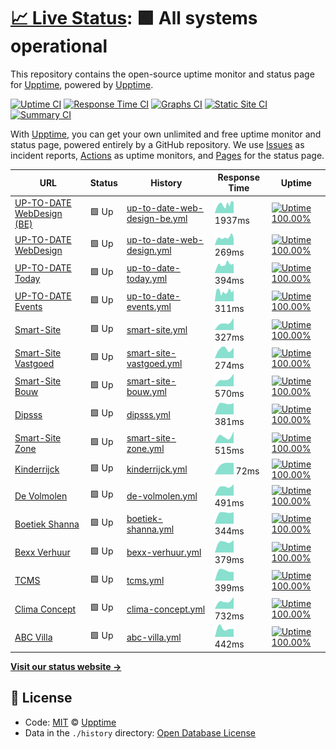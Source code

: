 # [📈 Live Status](https://upptime.github.io/upptime): <!--live status--> **🟩 All systems operational**

This repository contains the open-source uptime monitor and status page for [Upptime](https://upptime.js.org), powered by [Upptime](https://github.com/upptime/upptime).

[![Uptime CI](https://github.com/koj-co/upptime/workflows/Uptime%20CI/badge.svg)](https://github.com/koj-co/upptime/actions?query=workflow%3A%22Uptime+CI%22)
[![Response Time CI](https://github.com/koj-co/upptime/workflows/Response%20Time%20CI/badge.svg)](https://github.com/koj-co/upptime/actions?query=workflow%3A%22Response+Time+CI%22)
[![Graphs CI](https://github.com/koj-co/upptime/workflows/Graphs%20CI/badge.svg)](https://github.com/koj-co/upptime/actions?query=workflow%3A%22Graphs+CI%22)
[![Static Site CI](https://github.com/koj-co/upptime/workflows/Static%20Site%20CI/badge.svg)](https://github.com/koj-co/upptime/actions?query=workflow%3A%22Static+Site+CI%22)
[![Summary CI](https://github.com/koj-co/upptime/workflows/Summary%20CI/badge.svg)](https://github.com/koj-co/upptime/actions?query=workflow%3A%22Summary+CI%22)

With [Upptime](https://upptime.js.org), you can get your own unlimited and free uptime monitor and status page, powered entirely by a GitHub repository. We use [Issues](https://github.com/upptime/upptime/issues) as incident reports, [Actions](https://github.com/upptime/upptime/actions) as uptime monitors, and [Pages](https://upptime.github.io/upptime) for the status page.

<!--start: status pages-->
<!-- This summary is generated by Upptime (https://github.com/upptime/upptime) -->
<!-- Do not edit this manually, your changes will be overwritten -->

| URL                                                             | Status | History                                                                                                                        | Response Time                                                                                  | Uptime                                                                                                                                                                                                                                                           |
| --------------------------------------------------------------- | ------ | ------------------------------------------------------------------------------------------------------------------------------ | ---------------------------------------------------------------------------------------------- | ---------------------------------------------------------------------------------------------------------------------------------------------------------------------------------------------------------------------------------------------------------------- |
| [UP-TO-DATE WebDesign (BE)](https://www.uptodatewebdesign.be)   | 🟩 Up  | [up-to-date-web-design-be.yml](https://github.com/jgui1129/uptodate-sites/commits/master/history/up-to-date-web-design-be.yml) | <img alt="Response time graph" src="./graphs/up-to-date-web-design-be.png" height="20"> 1937ms | [![Uptime 100.00%](https://img.shields.io/endpoint?url=https%3A%2F%2Fraw.githubusercontent.com%2Fjgui1129%2Fuptodate-sites%2Fmaster%2Fapi%2Fup-to-date-web-design-be%2Fuptime.json)](https://jgui1129.github.io/uptodate-sites/history/up-to-date-web-design-be) |
| [UP-TO-DATE WebDesign](https://www.uptodatewebdesign.com)       | 🟩 Up  | [up-to-date-web-design.yml](https://github.com/jgui1129/uptodate-sites/commits/master/history/up-to-date-web-design.yml)       | <img alt="Response time graph" src="./graphs/up-to-date-web-design.png" height="20"> 269ms     | [![Uptime 100.00%](https://img.shields.io/endpoint?url=https%3A%2F%2Fraw.githubusercontent.com%2Fjgui1129%2Fuptodate-sites%2Fmaster%2Fapi%2Fup-to-date-web-design%2Fuptime.json)](https://jgui1129.github.io/uptodate-sites/history/up-to-date-web-design)       |
| [UP-TO-DATE Today](https://www.uptodate-today.be)               | 🟩 Up  | [up-to-date-today.yml](https://github.com/jgui1129/uptodate-sites/commits/master/history/up-to-date-today.yml)                 | <img alt="Response time graph" src="./graphs/up-to-date-today.png" height="20"> 394ms          | [![Uptime 100.00%](https://img.shields.io/endpoint?url=https%3A%2F%2Fraw.githubusercontent.com%2Fjgui1129%2Fuptodate-sites%2Fmaster%2Fapi%2Fup-to-date-today%2Fuptime.json)](https://jgui1129.github.io/uptodate-sites/history/up-to-date-today)                 |
| [UP-TO-DATE Events](https://events.uptodatewebdesign.be)        | 🟩 Up  | [up-to-date-events.yml](https://github.com/jgui1129/uptodate-sites/commits/master/history/up-to-date-events.yml)               | <img alt="Response time graph" src="./graphs/up-to-date-events.png" height="20"> 311ms         | [![Uptime 100.00%](https://img.shields.io/endpoint?url=https%3A%2F%2Fraw.githubusercontent.com%2Fjgui1129%2Fuptodate-sites%2Fmaster%2Fapi%2Fup-to-date-events%2Fuptime.json)](https://jgui1129.github.io/uptodate-sites/history/up-to-date-events)               |
| [Smart-Site](https://www.smart-site.be)                         | 🟩 Up  | [smart-site.yml](https://github.com/jgui1129/uptodate-sites/commits/master/history/smart-site.yml)                             | <img alt="Response time graph" src="./graphs/smart-site.png" height="20"> 327ms                | [![Uptime 100.00%](https://img.shields.io/endpoint?url=https%3A%2F%2Fraw.githubusercontent.com%2Fjgui1129%2Fuptodate-sites%2Fmaster%2Fapi%2Fsmart-site%2Fuptime.json)](https://jgui1129.github.io/uptodate-sites/history/smart-site)                             |
| [Smart-Site Vastgoed](https://vastgoed-smart-site.blogspot.com) | 🟩 Up  | [smart-site-vastgoed.yml](https://github.com/jgui1129/uptodate-sites/commits/master/history/smart-site-vastgoed.yml)           | <img alt="Response time graph" src="./graphs/smart-site-vastgoed.png" height="20"> 274ms       | [![Uptime 100.00%](https://img.shields.io/endpoint?url=https%3A%2F%2Fraw.githubusercontent.com%2Fjgui1129%2Fuptodate-sites%2Fmaster%2Fapi%2Fsmart-site-vastgoed%2Fuptime.json)](https://jgui1129.github.io/uptodate-sites/history/smart-site-vastgoed)           |
| [Smart-Site Bouw](https://bouw-smart-site.blogspot.com)         | 🟩 Up  | [smart-site-bouw.yml](https://github.com/jgui1129/uptodate-sites/commits/master/history/smart-site-bouw.yml)                   | <img alt="Response time graph" src="./graphs/smart-site-bouw.png" height="20"> 570ms           | [![Uptime 100.00%](https://img.shields.io/endpoint?url=https%3A%2F%2Fraw.githubusercontent.com%2Fjgui1129%2Fuptodate-sites%2Fmaster%2Fapi%2Fsmart-site-bouw%2Fuptime.json)](https://jgui1129.github.io/uptodate-sites/history/smart-site-bouw)                   |
| [Dipsss](https://www.dipsss.be)                                 | 🟩 Up  | [dipsss.yml](https://github.com/jgui1129/uptodate-sites/commits/master/history/dipsss.yml)                                     | <img alt="Response time graph" src="./graphs/dipsss.png" height="20"> 381ms                    | [![Uptime 100.00%](https://img.shields.io/endpoint?url=https%3A%2F%2Fraw.githubusercontent.com%2Fjgui1129%2Fuptodate-sites%2Fmaster%2Fapi%2Fdipsss%2Fuptime.json)](https://jgui1129.github.io/uptodate-sites/history/dipsss)                                     |
| [Smart-Site Zone](https://www.kinderrijck.be)                   | 🟩 Up  | [smart-site-zone.yml](https://github.com/jgui1129/uptodate-sites/commits/master/history/smart-site-zone.yml)                   | <img alt="Response time graph" src="./graphs/smart-site-zone.png" height="20"> 515ms           | [![Uptime 100.00%](https://img.shields.io/endpoint?url=https%3A%2F%2Fraw.githubusercontent.com%2Fjgui1129%2Fuptodate-sites%2Fmaster%2Fapi%2Fsmart-site-zone%2Fuptime.json)](https://jgui1129.github.io/uptodate-sites/history/smart-site-zone)                   |
| [Kinderrijck](https://www.kinderrijck.be)                       | 🟩 Up  | [kinderrijck.yml](https://github.com/jgui1129/uptodate-sites/commits/master/history/kinderrijck.yml)                           | <img alt="Response time graph" src="./graphs/kinderrijck.png" height="20"> 72ms                | [![Uptime 100.00%](https://img.shields.io/endpoint?url=https%3A%2F%2Fraw.githubusercontent.com%2Fjgui1129%2Fuptodate-sites%2Fmaster%2Fapi%2Fkinderrijck%2Fuptime.json)](https://jgui1129.github.io/uptodate-sites/history/kinderrijck)                           |
| [De Volmolen](https://www.vakantieverblijfvolmolen.be)          | 🟩 Up  | [de-volmolen.yml](https://github.com/jgui1129/uptodate-sites/commits/master/history/de-volmolen.yml)                           | <img alt="Response time graph" src="./graphs/de-volmolen.png" height="20"> 491ms               | [![Uptime 100.00%](https://img.shields.io/endpoint?url=https%3A%2F%2Fraw.githubusercontent.com%2Fjgui1129%2Fuptodate-sites%2Fmaster%2Fapi%2Fde-volmolen%2Fuptime.json)](https://jgui1129.github.io/uptodate-sites/history/de-volmolen)                           |
| [Boetiek Shanna](https://www.boetiekshanna.be)                  | 🟩 Up  | [boetiek-shanna.yml](https://github.com/jgui1129/uptodate-sites/commits/master/history/boetiek-shanna.yml)                     | <img alt="Response time graph" src="./graphs/boetiek-shanna.png" height="20"> 344ms            | [![Uptime 100.00%](https://img.shields.io/endpoint?url=https%3A%2F%2Fraw.githubusercontent.com%2Fjgui1129%2Fuptodate-sites%2Fmaster%2Fapi%2Fboetiek-shanna%2Fuptime.json)](https://jgui1129.github.io/uptodate-sites/history/boetiek-shanna)                     |
| [Bexx Verhuur](https://www.bexxverhuur.be)                      | 🟩 Up  | [bexx-verhuur.yml](https://github.com/jgui1129/uptodate-sites/commits/master/history/bexx-verhuur.yml)                         | <img alt="Response time graph" src="./graphs/bexx-verhuur.png" height="20"> 379ms              | [![Uptime 100.00%](https://img.shields.io/endpoint?url=https%3A%2F%2Fraw.githubusercontent.com%2Fjgui1129%2Fuptodate-sites%2Fmaster%2Fapi%2Fbexx-verhuur%2Fuptime.json)](https://jgui1129.github.io/uptodate-sites/history/bexx-verhuur)                         |
| [TCMS](https://www.tcms.be)                                     | 🟩 Up  | [tcms.yml](https://github.com/jgui1129/uptodate-sites/commits/master/history/tcms.yml)                                         | <img alt="Response time graph" src="./graphs/tcms.png" height="20"> 399ms                      | [![Uptime 100.00%](https://img.shields.io/endpoint?url=https%3A%2F%2Fraw.githubusercontent.com%2Fjgui1129%2Fuptodate-sites%2Fmaster%2Fapi%2Ftcms%2Fuptime.json)](https://jgui1129.github.io/uptodate-sites/history/tcms)                                         |
| [Clima Concept](https://www.climaconcept.be/)                   | 🟩 Up  | [clima-concept.yml](https://github.com/jgui1129/uptodate-sites/commits/master/history/clima-concept.yml)                       | <img alt="Response time graph" src="./graphs/clima-concept.png" height="20"> 732ms             | [![Uptime 100.00%](https://img.shields.io/endpoint?url=https%3A%2F%2Fraw.githubusercontent.com%2Fjgui1129%2Fuptodate-sites%2Fmaster%2Fapi%2Fclima-concept%2Fuptime.json)](https://jgui1129.github.io/uptodate-sites/history/clima-concept)                       |
| [ABC Villa](https://www.abcvilla.be)                            | 🟩 Up  | [abc-villa.yml](https://github.com/jgui1129/uptodate-sites/commits/master/history/abc-villa.yml)                               | <img alt="Response time graph" src="./graphs/abc-villa.png" height="20"> 442ms                 | [![Uptime 100.00%](https://img.shields.io/endpoint?url=https%3A%2F%2Fraw.githubusercontent.com%2Fjgui1129%2Fuptodate-sites%2Fmaster%2Fapi%2Fabc-villa%2Fuptime.json)](https://jgui1129.github.io/uptodate-sites/history/abc-villa)                               |

<!--end: status pages-->

[**Visit our status website →**](https://upptime.github.io/upptime)

## 📄 License

- Code: [MIT](./LICENSE) © [Upptime](https://upptime.js.org)
- Data in the `./history` directory: [Open Database License](https://opendatacommons.org/licenses/odbl/1-0/)

